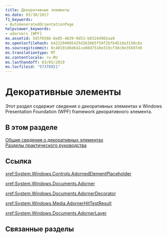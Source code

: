 ```yaml
---
title: Декоративные элементы
ms.date: 03/30/2017
f1_keywords:
- AutoGeneratedOrientationPage
helpviewer_keywords:
- adorners [WPF]
ms.assetid: 5d5f656b-8e05-4839-9d53-b0324d902aa9
ms.openlocfilehash: b422294095425d163665f59f2bfb451da3158c8a
ms.sourcegitcommit: 0c48191d6d641ce88d7510e319cf38c0e35697d0
ms.translationtype: MT
ms.contentlocale: ru-RU
ms.lasthandoff: 03/05/2019
ms.locfileid: "57378921"
---
```

# <a name="adorners"></a>Декоративные элементы
Этот раздел содержит сведения о декоративных элементах и Windows Presentation Foundation (WPF) framework декоративного элемента.  
  
## <a name="in-this-section"></a>В этом разделе  
 [Общие сведения о декоративных элементах](adorners-overview.md)  
 [Разделы практического руководства](adorners-how-to-topics.md)  
  
## <a name="reference"></a>Ссылка  
 <xref:System.Windows.Controls.AdornedElementPlaceholder>  
  
 <xref:System.Windows.Documents.Adorner>  
  
 <xref:System.Windows.Documents.AdornerDecorator>  
  
 <xref:System.Windows.Media.AdornerHitTestResult>  
  
 <xref:System.Windows.Documents.AdornerLayer>  
  
## <a name="related-sections"></a>Связанные разделы
